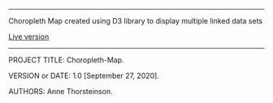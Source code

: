 ------------------------------------------------------------------------
Choropleth Map created using D3 library to display multiple linked data sets

[Live version](https://annethor.github.io/choropleth-map/)

------------------------------------------------------------------------

PROJECT TITLE: Choropleth-Map. 

VERSION or DATE: 1.0 [September 27, 2020]. 

AUTHORS: Anne Thorsteinson. 
